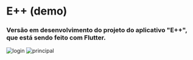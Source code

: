 # E++ (demo)

<h3>Versão em desenvolvimento do projeto do aplicativo "E++", que está sendo feito com Flutter.</h3>

![login](https://github.com/rickreisme/EppDemo/assets/104481695/53aea215-74a7-43a9-bf27-d054190f803c) ![principal](https://github.com/rickreisme/EppDemo/assets/104481695/e5ff1e18-f670-4be5-96ff-64af9ad3a440)

